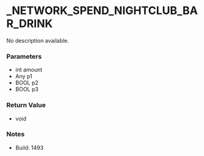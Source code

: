 # _NETWORK_SPEND_NIGHTCLUB_BAR_DRINK

No description available.

### Parameters
* int amount
* Any p1
* BOOL p2
* BOOL p3

### Return Value
* void

### Notes
* Build: 1493

